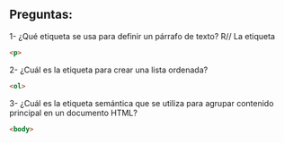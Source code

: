 ## Preguntas:

1- ¿Qué etiqueta se usa para definir un párrafo de texto?
R// La etiqueta 
```html
<p>
```

2- ¿Cuál es la etiqueta para crear una lista ordenada?
```html
<ol>
```

3- ¿Cuál es la etiqueta semántica que se utiliza para agrupar contenido principal en un documento HTML?
```html
<body>
```
